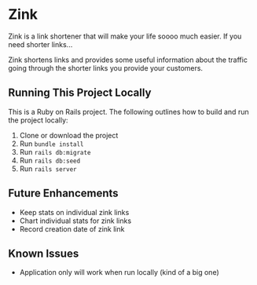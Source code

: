# Zink

Zink is a link shortener that will make your life soooo much easier. If you need shorter links...

Zink shortens links and provides some useful information about the traffic going through the shorter links you provide your customers.

## Running This Project Locally

This is a Ruby on Rails project. The following outlines how to build and run the project locally:

1. Clone or download the project
2. Run `bundle install`
3. Run `rails db:migrate`
4. Run `rails db:seed`
5. Run `rails server`

## Future Enhancements

* Keep stats on individual zink links
* Chart individual stats for zink links
* Record creation date of zink link

## Known Issues

* Application only will work when run locally (kind of a big one)
